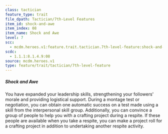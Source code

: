 ```yaml
---
class: tactician
feature_type: trait
file_dpath: Tactician/7th-Level Features
item_id: shock-and-awe
item_index: 08
item_name: Shock and Awe
level: 7
scc:
  - mcdm.heroes.v1:feature.trait.tactician.7th-level-feature:shock-and-awe
scdc:
  - 1.1.1:8.1.4.9:08
source: mcdm.heroes.v1
type: feature/trait/tactician/7th-level-feature
---
```


##### Shock and Awe

You have expanded your leadership skills, strengthening your followers' morale and providing logistical support. During a montage test or negotiation, you can obtain one automatic success on a test made using a skill from the interpersonal skill group. Additionally, you can convince a group of people to help you with a crafting project during a respite. If these people are available when you take a respite, you can make a project roll for a crafting project in addition to undertaking another respite activity.
